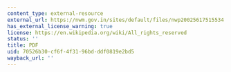 ```yaml
---
content_type: external-resource
external_url: https://nwm.gov.in/sites/default/files/nwp20025617515534.pdf
has_external_license_warning: true
license: https://en.wikipedia.org/wiki/All_rights_reserved
status: ''
title: PDF
uid: 70526b30-cf6f-4f31-96bd-ddf0819e2bd5
wayback_url: ''
---
```

